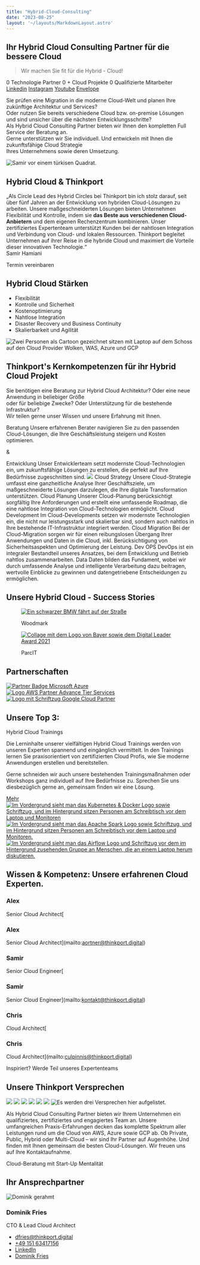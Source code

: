 ```yaml
---
title: "Hybrid-Cloud-Consulting"
date: "2023-08-25"
layout: '~/layouts/MarkdownLayout.astro'
---
```


## Ihr Hybrid Cloud Consulting Partner für die bessere Cloud

> Wir machen Sie fit für die Hybrid - Cloud!

0 Technologie Partner 0 + Cloud Projekte 0 Qualifizierte Mitarbeiter [Linkedin](https://www.linkedin.com/company/11759873) [Instagram](https://www.instagram.com/thinkport/) [Youtube](https://www.youtube.com/channel/UCnke3WYRT6bxuMK2t4jw2qQ) [Envelope](mailto:tdrechsel@thinkport.digital)

Sie prüfen eine Migration in die moderne Cloud-Welt und planen Ihre zukünftige Architektur und Services?  
Oder nutzen Sie bereits verschiedene Cloud bzw. on-premise Lösungen und sind unsicher über die nächsten Entwicklungsschritte?  
Als Hybrid Cloud Consulting Partner bieten wir Ihnen den kompletten Full Service der Beratung an.  
Gerne unterstützen wir Sie individuell. Und entwickeln mit Ihnen die zukunftsfähige Cloud Strategie  
Ihres Unternehmens sowie deren Umsetzung.

![Samir vor einem türkisen Quadrat.](images/Samir-6-862x1024.webp)

## Hybrid Cloud & Thinkport

„Als Circle Lead des Hybrid Circles bei Thinkport bin ich stolz darauf, seit über fünf Jahren an der Entwicklung von hybriden Cloud-Lösungen zu arbeiten. Unsere maßgeschneiderten Lösungen bieten Unternehmen Flexibilität und Kontrolle, indem sie **das Beste aus verschiedenen Cloud-Anbietern** und dem eigenen Rechenzentrum kombinieren. Unser zertifiziertes Expertenteam unterstützt Kunden bei der nahtlosen Integration und Verbindung von Cloud- und lokalen Ressourcen. Thinkport begleitet Unternehmen auf ihrer Reise in die hybride Cloud und maximiert die Vorteile dieser innovativen Technologie.“  
Samir Hamiani

 Termin vereinbaren[](#linksection)

## Hybrid Cloud Stärken

* Flexibilität
* Kontrolle und Sicherheit
* Kostenoptimierung
* Nahtlose Integration
* Disaster Recovery und Business Continuity
* Skalierbarkeit und Agilität

![Zwei Personen als Cartoon gezeichnet sitzen mit Laptop auf dem Schoss auf den Cloud Provider Wolken, WAS, Azure und GCP](images/AWS_wolke_new-1024x902.webp)[](#linksection)

## Thinkport's Kernkompetenzen für ihr Hybrid Cloud Projekt

Sie benötigen eine Beratung zur Hybrid Cloud Architektur? Oder eine neue Anwendung in beliebiger Größe  
oder für beliebige Zwecke? Oder Unterstützung für die bestehende Infrastruktur?  
Wir teilen gerne unser Wissen und unsere Erfahrung mit Ihnen.

Beratung Unsere erfahrenen Berater navigieren Sie zu den passenden Cloud-Lösungen, die Ihre Geschäftsleistung steigern und Kosten optimieren.

&

Entwicklung Unser Entwicklerteam setzt modernste Cloud-Technologien ein, um zukunftsfähige Lösungen zu erstellen, die perfekt auf Ihre Bedürfnisse zugeschnitten sind. ![](images/Linien.png) Cloud Strategy Unsere Cloud-Strategie umfasst eine ganzheitliche Analyse Ihrer Geschäftsziele, um maßgeschneiderte Lösungen darzulegen, die Ihre digitale Transformation unterstützen. Cloud Planung Unserer Cloud-Planung berücksichtigt sorgfältig Ihre Anforderungen und erstellt eine umfassende Roadmap, die eine nahtlose Integration von Cloud-Technologien ermöglicht. Cloud Development Im Cloud-Developments setzen wir modernste Technologien ein, die nicht nur leistungsstark und skalierbar sind, sondern auch nahtlos in Ihre bestehende IT-Infrastruktur integriert werden. Cloud Migration Bei der Cloud-Migration sorgen wir für einen reibungslosen Übergang Ihrer Anwendungen und Daten in die Cloud, inkl. Berücksichtigung von Sicherheitsaspekten und Optimierung der Leistung. Dev OPS DevOps ist ein integraler Bestandteil unseres Ansatzes, bei dem Entwicklung und Betrieb nahtlos zusammenarbeiten. Data Daten bilden das Fundament, wobei wir durch umfassende Analyse und intelligente Verarbeitung dazu beitragen, wertvolle Einblicke zu gewinnen und datengetriebene Entscheidungen zu ermöglichen.

## Unsere Hybrid Cloud - Success Stories

<figure>

[![Ein schwarzer BMW fährt auf der Straße](images/rodan-can-6cqJPeTIuls-unsplash-1-min.png "BMW")](https://thinkport.digital/echtzeit-streaming-von-auto-daten-bmw/)

<figcaption>

Woodmark

</figcaption>

</figure>

<figure>

[![Collage mit dem Logo von Bayer sowie dem Digital Leader Award 2021](images/2021_DLA_signets_EFFICIENCY_bayer-2.png)](https://thinkport.digital/simpl-aws-machine-learning-fur-bayer/)

<figcaption>

ParcIT

</figcaption>

</figure>

## Partnerschaften

 [![Partner Badge Microsoft Azure](images/Microsoft_Azure_724x720-non_ecking.png)](https://appsource.microsoft.com/de-DE/marketplace/partner-dir/12e29f7c-8633-4490-ab9d-95ba84981681/overview)[![Logo AWS Partner Advance Tier Services](images/AWS-Advanced-Tier-Services-Partner.webp) ](https://partners.amazonaws.com/partners/0010L00001tBb55QAC/Thinkport%20GmbH)[![Logo mit Schriftzug Google Cloud Partner](images/Google_Cloud_Partner_no_outline_vertical.png)](https://cloud.google.com/find-a-partner/partner/thinkport)

## Unsere Top 3:  

Hybrid Cloud Trainings

Die Lerninhalte unserer vielfältigen Hybrid Cloud Trainings werden von unseren Experten spannend und eingänglich vermittelt. In den Trainings lernen Sie praxisorientiert von zertifizierten Cloud Profis, wie Sie moderne Anwendungen erstellen und bereitstellen.  
  
Gerne schneiden wir auch unsere bestehenden Trainingsmaßnahmen oder Workshops ganz individuell auf Ihre Bedürfnisse zu. Sprechen Sie uns diesbezüglich gerne an, gemeinsam finden wir eine Lösung.

[Mehr ](https://thinkport.digital/cloud-trainings-workshops/)[![Im Vordergrund sieht man das Kubernetes & Docker Logo sowie Schriftzug, und im Hintergrund sitzen Personen am Schreibtisch vor dem Laptop und Monitoren](images/Kubernetes-Docker-1024x463.webp) ](https://thinkport.digital/docker-und-kubernetes-lernen/)[![Im Vordergrund sieht man das Apache Spark Logo sowie Schriftzug, und im Hintergrund sitzen Personen am Schreibtisch vor dem Laptop und Monitoren.](images/Spark-für-Big-Data-1024x463.webp) ](https://thinkport.digital/spark-fuer-big-data-lernen/)[![Im Vordergrund sieht man das Airflow Logo und Schriftzug vor dem im Hintergrund zusehenden Gruppe an Menschen, die an einem Laptop herum diskutieren.](images/Airflow-in-der-Cloud-1024x463.webp)](https://thinkport.digital/airflow-in-der-cloud/)

## Wissen & Kompetenz: Unsere erfahrenen Cloud Experten.

### Alex

Senior Cloud Architect[

### Alex

Senior Cloud Architect](mailto:aortner@thinkport.digital)

### Samir

Senior Cloud Engineer[

### Samir

Senior Cloud Engineer](mailto:kontakt@thinkport.digital)

### Chris

Cloud Architect[

### Chris

Cloud Architect](mailto:culpinnis@thinkport.digital)

Inspiriert? Werde Teil unseres Expertenteams

[](https://thinkport.digital/karriere-in-der-cloud/)

## Unsere Thinkport Versprechen

![](images/Frame-10.png) ![](images/Frame-13.png) ![](images/Frame-14.png) ![](images/Frame-11.png) ![](images/Frame-12.png) ![](images/Frame-15.png) ![Es werden drei Versprechen hier aufgelistet.](images/TP-Versprechen.png)

Als Hybrid Cloud Consulting Partner bieten wir Ihrem Unternehmen ein qualifiziertes, zertifiziertes und engagiertes Team an. Unsere umfangreichen Praxis-Erfahrungen decken das komplette Spektrum aller Leistungen rund um die Cloud von AWS, Azure sowie GCP ab. Ob Private, Public, Hybrid oder Multi-Cloud – wir sind Ihr Partner auf Augenhöhe. Und finden mit Ihnen gemeinsam die besten Cloud-Lösungen. Wir freuen uns auf Ihre Kontaktaufnahme.

Cloud-Beratung mit Start-Up Mentalität

## Ihr Ansprechpartner

![Dominik gerahmt](images/Dominik_mH-2.png)

### Dominik Fries

CTO & Lead Cloud Architect

* [dfries@thinkport.digital](mailto:dfries@thinkport.digital)
* [+49 151 63417156](tel:+4915163417156)
* [LinkedIn](https://www.linkedin.com/in/dominik-fries-497ab7107/?originalSubdomain=de)
* [Dominik Fries](https://www.xing.com/profile/Dominik_Fries5)
